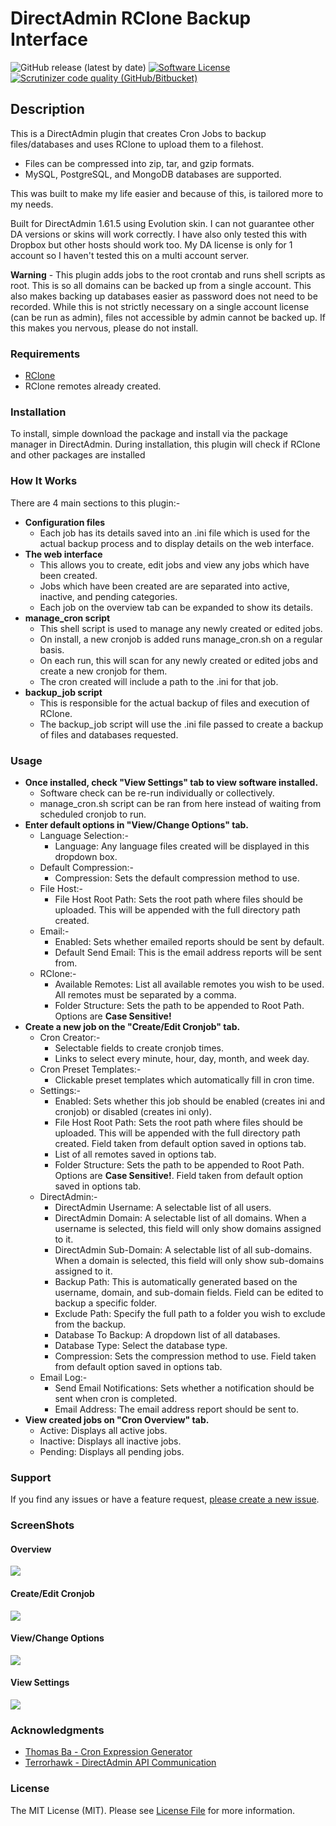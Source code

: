 # DirectAdmin RClone Backup Interface
![GitHub release (latest by date)](https://img.shields.io/github/v/release/adrianb11/directadmin_rclone_backup)
[![Software License](https://img.shields.io/badge/license-MIT-brightgreen.svg?style=flat-square)](LICENSE.md)
[![Scrutinizer code quality (GitHub/Bitbucket)](https://img.shields.io/scrutinizer/quality/g/adrianb11/directadmin_rclone_backup/master?color=teal)](https://scrutinizer-ci.com/g/adrianb11/directadmin_rclone_backup/?branch=master)

## Description
This is a DirectAdmin plugin that creates Cron Jobs to backup files/databases and uses RClone to upload them to a filehost.

* Files can be compressed into zip, tar, and gzip formats. 
* MySQL, PostgreSQL, and MongoDB databases are supported.

This was built to make my life easier and because of this, is tailored more to my needs.

Built for DirectAdmin 1.61.5 using Evolution skin.
I can not guarantee other DA versions or skins will work correctly.
I have also only tested this with Dropbox but other hosts should work too.
My DA license is only for 1 account so I haven't tested this on a multi account server.

**Warning** - This plugin adds jobs to the root crontab and runs shell scripts as root.
This is so all domains can be backed up from a single account.
This also makes backing up databases easier as password does not need to be recorded.
While this is not strictly necessary on a single account license (can be run as admin), files not accessible by admin cannot be backed up.
If this makes you nervous, please do not install.

### Requirements
* [RClone](https://github.com/rclone/rclone)
* RClone remotes already created.


### Installation
To install, simple download the package and install via the package manager in DirectAdmin.
During installation, this plugin will check if RClone and other packages are installed

### How It Works
There are 4 main sections to this plugin:-
* **Configuration files**
   * Each job has its details saved into an .ini file which is used for the actual backup process and to display details on the web interface.
* **The web interface**
  * This allows you to create, edit jobs and view any jobs which have been created.
  * Jobs which have been created are are separated into active, inactive, and pending categories.
  * Each job on the overview tab can be expanded to show its details.
* **manage_cron script**
  * This shell script is used to manage any newly created or edited jobs.
  * On install, a new cronjob is added runs manage_cron.sh on a regular basis.
  * On each run, this will scan for any newly created or edited jobs and create a new cronjob for them.
  * The cron created will include a path to the .ini for that job.
* **backup_job script**
  * This is responsible for the actual backup of files and execution of RClone.
  * The backup_job script will use the .ini file passed to create a backup of files and databases requested.

### Usage
* **Once installed, check "View Settings" tab to view software installed.**
  * Software check can be re-run individually or collectively.
  * manage_cron.sh script can be ran from here instead of waiting from scheduled cronjob to run.
* **Enter default options in "View/Change Options" tab.**
  * Language Selection:-
    * Language: Any language files created will be displayed in this dropdown box.
  * Default Compression:-
    * Compression: Sets the default compression method to use.
  * File Host:-
    * File Host Root Path: Sets the root path where files should be uploaded.  This will be appended with the full directory path created.
  * Email:-
    * Enabled: Sets whether emailed reports should be sent by default.
    * Default Send Email: This is the email address reports will be sent from.
  * RClone:-
    * Available Remotes: List all available remotes you wish to be used.  All remotes must be separated by a comma.
    * Folder Structure: Sets the path to be appended to Root Path.  Options are **Case Sensitive!**
* **Create a new job on the "Create/Edit Cronjob" tab.**
  * Cron Creator:-
    * Selectable fields to create cronjob times.
    * Links to select every minute, hour, day, month, and week day.
  * Cron Preset Templates:-
    * Clickable preset templates which automatically fill in cron time.
  * Settings:-
    * Enabled: Sets whether this job should be enabled (creates ini and cronjob) or disabled (creates ini only).
    * File Host Root Path: Sets the root path where files should be uploaded. This will be appended with the full directory path created.  Field taken from default option saved in options tab.
    * List of all remotes saved in options tab.
    * Folder Structure: Sets the path to be appended to Root Path.  Options are **Case Sensitive!**. Field taken from default option saved in options tab.
  * DirectAdmin:-
    * DirectAdmin Username: A selectable list of all users.
    * DirectAdmin Domain: A selectable list of all domains.  When a username is selected, this field will only show domains assigned to it.
    * DirectAdmin Sub-Domain:  A selectable list of all sub-domains.  When a domain is selected, this field will only show sub-domains assigned to it.
    * Backup Path: This is automatically generated based on the username, domain, and sub-domain fields.  Field can be edited to backup a specific folder.
    * Exclude Path: Specify the full path to a folder you wish to exclude from the backup.
    * Database To Backup: A dropdown list of all databases.
    * Database Type: Select the database type.
    * Compression: Sets the compression method to use. Field taken from default option saved in options tab.
  * Email Log:-
    * Send Email Notifications: Sets whether a notification should be sent when cron is completed.
    * Email Address: The email address report should be sent to.
* **View created jobs on "Cron Overview" tab.**
  * Active: Displays all active jobs.
  * Inactive: Displays all inactive jobs.
  * Pending: Displays all pending jobs.

### Support
If you find any issues or have a feature request, [please create a new issue](https://github.com/adrianb11/directadmin_rclone_backup/issues).

### ScreenShots
#### Overview
![](https://github.com/adrianb11/directadmin_rclone_backup/raw/master/ScreenShots/Overview.png)
#### Create/Edit Cronjob
![](https://github.com/adrianb11/directadmin_rclone_backup/raw/master/ScreenShots/Create.png)
#### View/Change Options
![](https://github.com/adrianb11/directadmin_rclone_backup/raw/master/ScreenShots/Options.png)
#### View Settings
![](https://github.com/adrianb11/directadmin_rclone_backup/raw/master/ScreenShots/Settings.png)

### Acknowledgments
- [Thomas Ba - Cron Expression Generator](https://github.com/thomasba/cron-expression-generator)
- [Terrorhawk - DirectAdmin API Communication](https://github.com/Terrorhawk/Capri)

### License
The MIT License (MIT). Please see [License File](LICENSE.md) for more information.